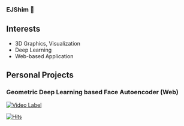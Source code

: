 ### EJShim 👋

## Interests
- 3D Graphics, Visualization
- Deep Learning
- Web-based Application


## Personal Projects

### Geometric Deep Learning based Face Autoencoder (Web)
  

[![Video Label](https://i.ytimg.com/an_webp/6yJKr0SRwG0/mqdefault_6s.webp?du=3000&sqp=CN-u2JMG&rs=AOn4CLC_HP4b5-NE_8Vo2RUGSbQfnkAaQw)](https://www.youtube.com/watch?v=6yJKr0SRwG0&ab_channel=EJShim)







[![Hits](https://hits.seeyoufarm.com/api/count/incr/badge.svg?url=https%3A%2F%2Fgithub.com%2FEJShim%2FEJShim&count_bg=%2379C83D&title_bg=%23555555&icon=&icon_color=%23E7E7E7&title=hits&edge_flat=false)](https://hits.seeyoufarm.com)
<!-- 
**EJShim/EJShim** is a ✨ _special_ ✨ repository because its `README.md` (this file) appears on your GitHub profile.

Here are some ideas to get you started:

- 🔭 I’m currently working on ...
- 🌱 I’m currently learning ...
- 👯 I’m looking to collaborate on ...
- 🤔 I’m looking for help with ...
- 💬 Ask me about ...
- 📫 How to reach me: ...
- 😄 Pronouns: ...
- ⚡ Fun fact: ... -->

